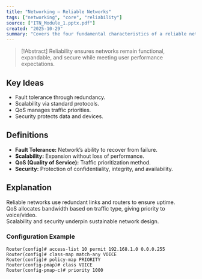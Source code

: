 ```yaml
---
title: "Networking – Reliable Networks"
tags: ["networking", "core", "reliability"]
source: ["ITN_Module_1.pptx.pdf"]
created: "2025-10-29"
summary: "Covers the four fundamental characteristics of a reliable network: fault tolerance, scalability, QoS, and security."
---
```

> [!Abstract]
> Reliability ensures networks remain functional, expandable, and secure while meeting user performance expectations.

## Key Ideas
- Fault tolerance through redundancy.
- Scalability via standard protocols.
- QoS manages traffic priorities.
- Security protects data and devices.

## Definitions
- **Fault Tolerance:** Network’s ability to recover from failure.
- **Scalability:** Expansion without loss of performance.
- **QoS (Quality of Service):** Traffic prioritization method.
- **Security:** Protection of confidentiality, integrity, and availability.

## Explanation
Reliable networks use redundant links and routers to ensure uptime.  
QoS allocates bandwidth based on traffic type, giving priority to voice/video.  
Scalability and security underpin sustainable network design.

### Configuration Example
```plaintext
Router(config)# access-list 10 permit 192.168.1.0 0.0.0.255
Router(config)# class-map match-any VOICE
Router(config)# policy-map PRIORITY
Router(config-pmap)# class VOICE
Router(config-pmap-c)# priority 1000